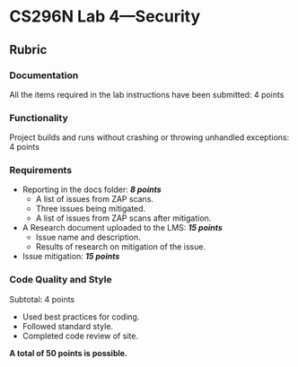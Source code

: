 # CS296N Lab 4&mdash;Security

## Rubric

### Documentation

All the items required in the lab instructions have been submitted: 4 points

### Functionality

Project builds and runs without crashing or throwing unhandled exceptions: 4 points

### Requirements

- Reporting in the docs folder: ***8 points***
  - A list of issues from ZAP scans.
  - Three issues being mitigated.
  - A list of issues from ZAP scans after mitigation.
- A Research document uploaded to the LMS: ***15 points***
  - Issue name and description.
  - Results of research on mitigation of the issue.
- Issue mitigation: ***15 points***
  

### Code Quality and Style

Subtotal: 4 points

- Used best practices for coding.
- Followed standard style.
- Completed code review of site.

**A total of 50 points is possible.**